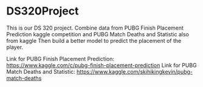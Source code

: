 # DS320Project
This is our DS 320 project.
Combine data from PUBG Finish Placement Prediction kaggle competition and PUBG Match Deaths and Statistic also from kaggle
Then build a better model to predict the placement of the player.


Link for PUBG Finish Placement Prediction: https://www.kaggle.com/c/pubg-finish-placement-prediction
Link for PUBG Match Deaths and Statistic:  https://www.kaggle.com/skihikingkevin/pubg-match-deaths
